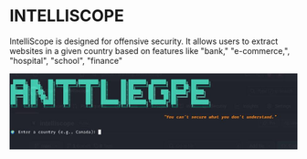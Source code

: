 # INTELLISCOPE
IntelliScope is designed for offensive security. It allows users to extract websites in a given country based on features like "bank," "e-commerce,", "hospital", "school", "finance"

<img src='hack.jpg'>
